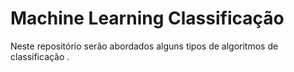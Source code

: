 # Machine Learning Classificação

Neste repositório serão abordados alguns tipos de algoritmos de classificação . 
